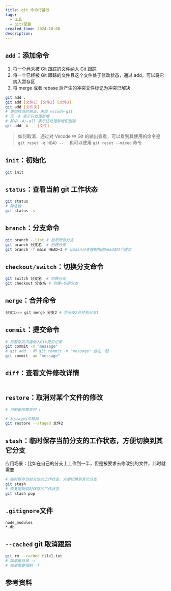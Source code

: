 ```yaml
---
title: git 命令行基础
tags:
  - 工具
  - git/配置
created_time: 2024-10-08
description:
---
```


## `add`：添加命令

1. 将一个尚未被 Git 跟踪的文件纳入 Git 跟踪
2. 将一个已经被 Git 跟踪的文件且这个文件处于修改状态，通过 add，可以将它纳入暂存区
3. 将 merge 或者 rebase 后产生的冲突文件标记为冲突已解决

```sh
git add .
git add [文件1] [文件2] [文件3]
git add [文件夹]
# 更加规范的用法，来自 vscode-git
# 无 -A 表示只处理新增
# 其中 -A/-all 表示还处理新增和删除
git add -A -- [文件]
```

> 如何取消，通过对 Vscode 中 Git 的输出查看，可以看到其使用的命令是 `git reset -q HEAD -- .`
> 也可以使用 `git reset --mixed` 命令

## `init`：初始化

```sh
git init
```

## `status`：查看当前 git 工作状态

```sh
git status
# 简洁版
git status -s
```

## `branch`：分支命令

```sh
git branch --list # 显示所有分支
git branch 分支名  # 创建分支
git branch -f main HEAD~3 # 让main分支强制指向head前3个提交
```

## `checkout/switch`：切换分支命令

```sh
git switch 分支名  # 切换分支
git checkout 分支名 # 创建+切换分支
```

## `merge`：合并命令

```sh
分支1>>> git merge 分支2 # 将分支2合并到分支1
```

## `commit`：提交命令

```sh
# 将暂存区内容纳入Git提交记录
git commit -m "message"
# git add . 和 git commit -m "message" 合在一起
git commit -am "message"
```

## `diff`：查看文件修改详情

```sh

```

## `restore`：取消对某个文件的修改

```sh
# 当前是刚提交完（

# 从stages中移除
git restore --staged 文件2
```

## `stash`：临时保存当前分支的工作状态，方便切换到其它分支

应用场景：比如在自己的分支上工作到一半，但是被要求去修改别的文件，此时就需要

```sh
# 临时保存当前分支的工作状态，方便切换到其它分支
git stash
# 恢复刚刚临时保存的工作状态
git stash pop
```

## `.gitignore`文件

```.gitignore
node_modules
*.db
```

## `--cached` git 取消跟踪

```sh
git rm --cached file1.txt
# 如果是目录 -r
# 如果需要强制 -f
```

## 参考资料
